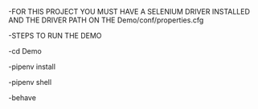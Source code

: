 -FOR THIS PROJECT YOU MUST HAVE A SELENIUM DRIVER INSTALLED AND THE DRIVER PATH ON THE Demo/conf/properties.cfg

-STEPS TO RUN THE DEMO

-cd Demo

-pipenv install

-pipenv shell

-behave
